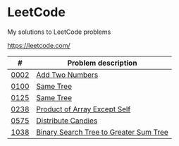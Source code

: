 # LeetCode
My solutions to LeetCode problems

https://leetcode.com/

|  #  | Problem description |
| --- | ------------------- |
| [0002](https://github.com/luizfls/ProjectEuler/blob/master/0002.cpp) | [Add Two Numbers](https://leetcode.com/problems/add-two-numbers/) |
| [0100](https://github.com/luizfls/ProjectEuler/blob/master/0100.cpp) | [Same Tree](https://leetcode.com/problems/same-tree/) |
| [0125](https://github.com/luizfls/ProjectEuler/blob/master/0125.cpp) | [Same Tree](https://leetcode.com/problems/valid-palindrome/) |
| [0238](https://github.com/luizfls/ProjectEuler/blob/master/0238.cpp) | [Product of Array Except Self](https://leetcode.com/problems/product-of-array-except-self/) |
| [0575](https://github.com/luizfls/ProjectEuler/blob/master/0575.cpp) | [Distribute Candies](https://leetcode.com/problems/distribute-candies/) |
| [1038](https://github.com/luizfls/ProjectEuler/blob/master/1038.cpp) | [Binary Search Tree to Greater Sum Tree](https://leetcode.com/problems/binary-search-tree-to-greater-sum-tree/) |

